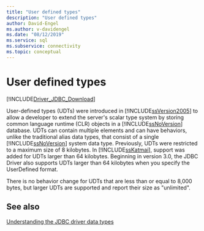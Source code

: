 ```yaml
---
title: "User defined types"
description: "User defined types"
author: David-Engel
ms.author: v-davidengel
ms.date: "08/12/2019"
ms.service: sql
ms.subservice: connectivity
ms.topic: conceptual
---
```


# User defined types

[!INCLUDE[Driver_JDBC_Download](../../includes/driver_jdbc_download.md)]

User-defined types (UDTs) were introduced in [!INCLUDE[ssVersion2005](../../includes/ssversion2005-md.md)] to allow a developer to extend the server's scalar type system by storing common language runtime (CLR) objects in a [!INCLUDE[ssNoVersion](../../includes/ssnoversion-md.md)] database. UDTs can contain multiple elements and can have behaviors, unlike the traditional alias data types, that consist of a single [!INCLUDE[ssNoVersion](../../includes/ssnoversion-md.md)] system data type. Previously, UDTs were restricted to a maximum size of 8 kilobytes. In [!INCLUDE[ssKatmai](../../includes/sskatmai-md.md)], support was added for UDTs larger than 64 kilobytes. Beginning in version 3.0, the JDBC Driver also supports UDTs larger than 64 kilobytes when you specify the UserDefined format.

There is no behavior change for UDTs that are less than or equal to 8,000 bytes, but larger UDTs are supported and report their size as "unlimited".

## See also

[Understanding the JDBC driver data types](../../connect/jdbc/understanding-the-jdbc-driver-data-types.md)
